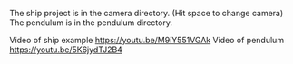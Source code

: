 The ship project is in the camera directory.
(Hit space to change camera)
The pendulum is in the pendulum directory.

Video of ship example https://youtu.be/M9iY551VGAk
Video of pendulum https://youtu.be/5K6jydTJ2B4
